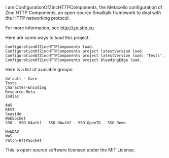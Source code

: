 I am ConfigurationOfZincHTTPComponents, the Metacello configuration of Zinc HTTP Components, an open-source Smalltalk framework to deal with the HTTP networking protocol.For more information, see http://zn.stfx.euHere are some ways to load this project:	ConfigurationOfZincHTTPComponents load.	ConfigurationOfZincHTTPComponents project latestVersion load.	ConfigurationOfZincHTTPComponents project latestVersion load: 'Tests'.	ConfigurationOfZincHTTPComponents project bleedingEdge load.Here is a list of available groups:	default - Core	Tests	Character-Encoding	Resource-Meta	Zodiac		AWS	REST	Seaside	WebSocket	SSO - SSO-OAuth1 - SSO-OAuth2 - SSO-OpenID - SSO-Demo		WebDAV	WWS	Patch-HTTPSocket	This is open-source software licensed under the MIT License.